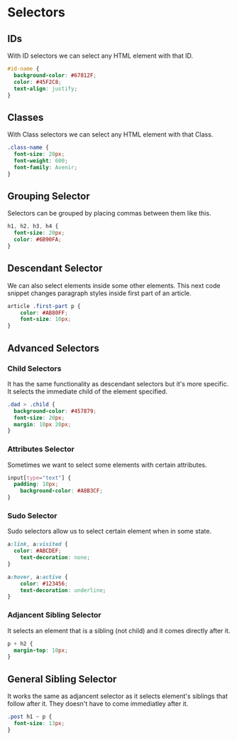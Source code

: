 # Selectors

## IDs
With ID selectors we can select any HTML element with that ID.

```css
#id-name {
  background-color: #67812F;
  color: #45F2C8;
  text-align: justify;
}
```

## Classes
With Class selectors we can select any HTML element with that Class.

```css
.class-name {
  font-size: 20px;
  font-weight: 600;
  font-family: Avenir;
}
```

## Grouping Selector
Selectors can be grouped by placing commas between them like this.

```css
h1, h2, h3, h4 {
  font-size: 20px;
  color: #6B90FA;
}
```

## Descendant Selector
We can also select elements inside some other elements. This next code snippet changes paragraph styles inside first part of an article.

```css
article .first-part p {
 	color: #AB80FF;
 	font-size: 10px;
}
```

## Advanced Selectors

### Child Selectors
It has the same functionality as descendant selectors but it's more specific. It selects the immediate child of the element specified.

```css
.dad > .child {
  background-color: #457879;
  font-size: 20px;
  margin: 10px 20px;
}
```

### Attributes Selector
Sometimes we want to select some elements with certain attributes.

```css
input[type="text"] {
  padding: 10px;
 	background-color: #A8B3CF;
}
```

### Sudo Selector
Sudo selectors allow us to select certain element when in some state.

```css
a:link, a:visited {
  color: #ABCDEF;
 	text-decoration: none;
}

a:hover, a:active {
 	color: #123456;
 	text-decoration: underline;
}
```

### Adjancent Sibling Selector
It selects an element that is a sibling (not child) and it comes directly after it.

```css
p + h2 {
  margin-top: 10px;
}
```

## General Sibling Selector
It works the same as adjancent selector as it selects element's siblings that follow after it. They doesn't have to come immediatley after it.

```css
.post h1 ~ p {
  font-size: 13px;
}
```